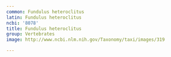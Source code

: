 ```yaml
---
common: Fundulus heteroclitus
latin: Fundulus heteroclitus
ncbi: '8078'
title: Fundulus heteroclitus
group: Vertebrates
image: http://www.ncbi.nlm.nih.gov/Taxonomy/taxi/images/319

---
```

